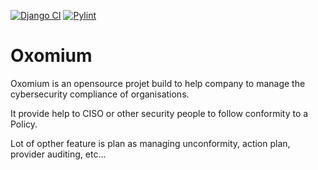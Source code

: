 [![Django CI](https://github.com/pep-un/Oxomium/actions/workflows/django.yml/badge.svg)](https://github.com/pep-un/Oxomium/actions/workflows/django.yml)
[![Pylint](https://github.com/pep-un/Oxomium/actions/workflows/pylint.yml/badge.svg)](https://github.com/pep-un/Oxomium/actions/workflows/pylint.yml)


# Oxomium

Oxomium is an opensource projet build to help company to manage the cybersecurity compliance of organisations. 

It provide help to CISO or other security people to follow conformity to a Policy.

Lot of opther feature is plan as managing unconformity, action plan, provider auditing, etc...
